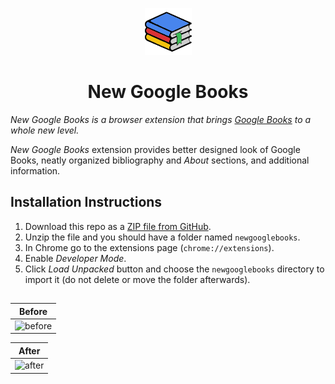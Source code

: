 <p align="center">
  <img src="https://github.com/lcookiel/newgooglebooks/blob/main/images/128.png" width="75" height="75"/>
</p>

<h1 align="center">New Google Books</h1>

*New Google Books is a browser extension that brings [Google Books](https://books.google.com) to a whole new level.*


*New Google Books* extension provides better designed look of Google Books, neatly organized bibliography and *About* sections, and additional information.

## Installation Instructions
1. Download this repo as a [ZIP file from GitHub](https://github.com/lcookiel/newgooglebooks/releases/).
1. Unzip the file and you should have a folder named `newgooglebooks`.
1. In Chrome go to the extensions page (`chrome://extensions`).
1. Enable *Developer Mode*.
1. Click *Load Unpacked* button and choose the `newgooglebooks` directory to import it (do not delete or move the folder afterwards).

##

| Before      |
| ----------- |
| ![before](https://telegra.ph/file/47dabe02ecf9da64f62c6.png)|

|After|
| ----------- |
|![after](https://telegra.ph/file/5a91fa61dc24f9b15bf5f.png)|
